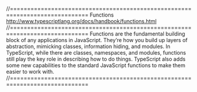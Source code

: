 //=============================================================================
Functions
http://www.typescriptlang.org/docs/handbook/functions.html
//=============================================================================
Functions are the fundamental building block of any applications in JavaScript.
They’re how you build up layers of abstraction, mimicking classes,
information hiding, and modules. In TypeScript, while there are classes,
namespaces, and modules, functions still play the key role in describing
how to do things. TypeScript also adds some new capabilities to the standard
JavaScript functions to make them easier to work with.
//=============================================================================
